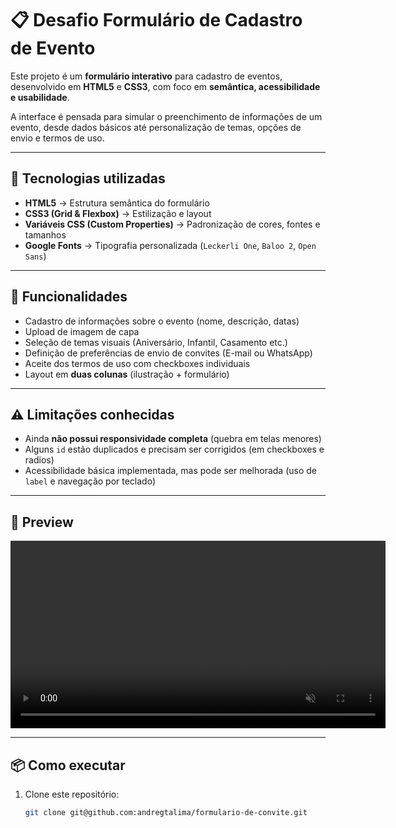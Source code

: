 # 📋 Desafio Formulário de Cadastro de Evento

Este projeto é um **formulário interativo** para cadastro de eventos, desenvolvido em **HTML5** e **CSS3**, com foco em **semântica, acessibilidade e usabilidade**.  

A interface é pensada para simular o preenchimento de informações de um evento, desde dados básicos até personalização de temas, opções de envio e termos de uso.

---

## 🚀 Tecnologias utilizadas
- **HTML5** → Estrutura semântica do formulário  
- **CSS3 (Grid & Flexbox)** → Estilização e layout  
- **Variáveis CSS (Custom Properties)** → Padronização de cores, fontes e tamanhos  
- **Google Fonts** → Tipografia personalizada (`Leckerli One`, `Baloo 2`, `Open Sans`)  

---

## 📝 Funcionalidades
- Cadastro de informações sobre o evento (nome, descrição, datas)  
- Upload de imagem de capa  
- Seleção de temas visuais (Aniversário, Infantil, Casamento etc.)  
- Definição de preferências de envio de convites (E-mail ou WhatsApp)  
- Aceite dos termos de uso com checkboxes individuais  
- Layout em **duas colunas** (ilustração + formulário)  

---

## ⚠️ Limitações conhecidas
- Ainda **não possui responsividade completa** (quebra em telas menores)  
- Alguns `id` estão duplicados e precisam ser corrigidos (em checkboxes e radios)  
- Acessibilidade básica implementada, mas pode ser melhorada (uso de `label` e navegação por teclado)  

---

## 📸 Preview

<video src="preview.mp4" controls autoplay loop muted width="600"></video>

---

## 📦 Como executar
1. Clone este repositório:
   ```bash
   git clone git@github.com:andregtalima/formulario-de-convite.git
